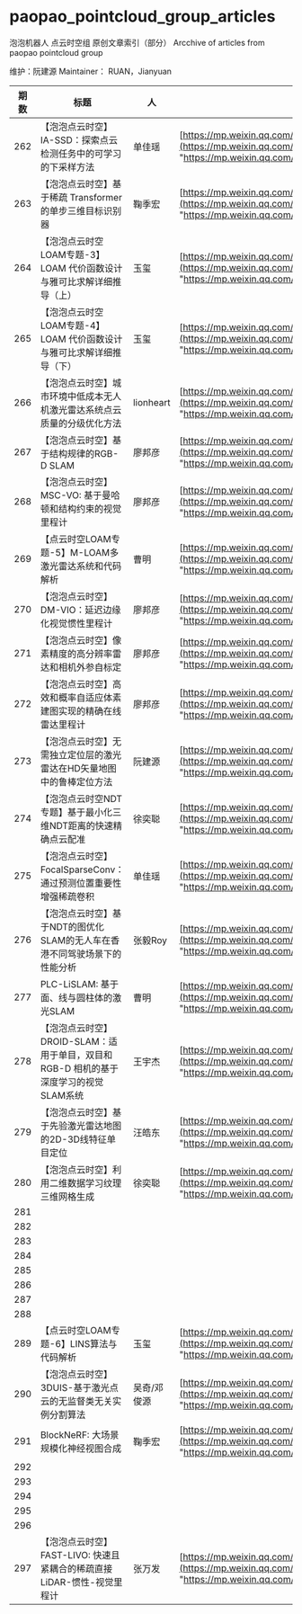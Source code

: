 # paopao_pointcloud_group_articles
泡泡机器人 点云时空组 原创文章索引（部分）
Arcchive of articles from paopao pointcloud group

维护：阮建源
Maintainer： RUAN，Jianyuan

| 期数  | 标题                                                    | 人         | 链接                                                                                                                                                         | 阅读 |
| --- | ----------------------------------------------------- | --------- | ---------------------------------------------------------------------------------------------------------------------------------------------------------- | -- |
| 262 | 【泡泡点云时空】IA-SSD：探索点云检测任务中的可学习的下采样方法                    | 单佳瑶       | [https://mp.weixin.qq.com/s/I7kukAkwrLAmV2onh0ItSw](https://mp.weixin.qq.com/s/I7kukAkwrLAmV2onh0ItSw "https://mp.weixin.qq.com/s/I7kukAkwrLAmV2onh0ItSw") |    |
| 263 | 【泡泡点云时空】基于稀疏 Transformer 的单步三维目标识别器                   | 鞠季宏       | [https://mp.weixin.qq.com/s/_4INDv7fCqva0LdCocqxXQ](https://mp.weixin.qq.com/s/_4INDv7fCqva0LdCocqxXQ "https://mp.weixin.qq.com/s/_4INDv7fCqva0LdCocqxXQ") |    |
| 264 | 【泡泡点云时空LOAM专题-3】LOAM 代价函数设计与雅可比求解详细推导（上）              | 玉玺        | [https://mp.weixin.qq.com/s/DdW8xJBsfK1aQvYp7Lm6Ig](https://mp.weixin.qq.com/s/DdW8xJBsfK1aQvYp7Lm6Ig "https://mp.weixin.qq.com/s/DdW8xJBsfK1aQvYp7Lm6Ig") |    |
| 265 | 【泡泡点云时空LOAM专题-4】LOAM 代价函数设计与雅可比求解详细推导（下）              | 玉玺        | [https://mp.weixin.qq.com/s/Nl_3re961QdL4wUkviZN_g](https://mp.weixin.qq.com/s/Nl_3re961QdL4wUkviZN_g "https://mp.weixin.qq.com/s/Nl_3re961QdL4wUkviZN_g") |    |
| 266 | 【泡泡点云时空】城市环境中低成本无人机激光雷达系统点云质量的分级优化方法                  | lionheart | [https://mp.weixin.qq.com/s/I73sroMJbu8X5QKBLQcfpA](https://mp.weixin.qq.com/s/I73sroMJbu8X5QKBLQcfpA "https://mp.weixin.qq.com/s/I73sroMJbu8X5QKBLQcfpA") |    |
| 267 | 【泡泡点云时空】基于结构规律的RGB-D SLAM                             | 廖邦彦       | [https://mp.weixin.qq.com/s/Zlx_mwshExnsMVdem-xCng](https://mp.weixin.qq.com/s/Zlx_mwshExnsMVdem-xCng "https://mp.weixin.qq.com/s/Zlx_mwshExnsMVdem-xCng") |    |
| 268 | 【泡泡点云时空】MSC-VO: 基于曼哈顿和结构约束的视觉里程计                      | 廖邦彦       | [https://mp.weixin.qq.com/s/Ia7bOB4xIb_vVxWszAXZCQ](https://mp.weixin.qq.com/s/Ia7bOB4xIb_vVxWszAXZCQ "https://mp.weixin.qq.com/s/Ia7bOB4xIb_vVxWszAXZCQ") |    |
| 269 | 【点云时空LOAM专题-5】M-LOAM多激光雷达系统和代码解析                      | 曹明        | [https://mp.weixin.qq.com/s/QF9NaIELU9qkNuz83P3Vyg](https://mp.weixin.qq.com/s/QF9NaIELU9qkNuz83P3Vyg "https://mp.weixin.qq.com/s/QF9NaIELU9qkNuz83P3Vyg") |    |
| 270 | 【泡泡点云时空】DM-VIO：延迟边缘化视觉惯性里程计                           | 廖邦彦       | [https://mp.weixin.qq.com/s/pcIDpG2TMoNK-GU0br0wyA](https://mp.weixin.qq.com/s/pcIDpG2TMoNK-GU0br0wyA "https://mp.weixin.qq.com/s/pcIDpG2TMoNK-GU0br0wyA") |    |
| 271 | 【泡泡点云时空】像素精度的高分辨率雷达和相机外参自标定                           | 廖邦彦       | [https://mp.weixin.qq.com/s/UYuOmoWi96RuRXr-VqJwuA](https://mp.weixin.qq.com/s/UYuOmoWi96RuRXr-VqJwuA "https://mp.weixin.qq.com/s/UYuOmoWi96RuRXr-VqJwuA") |    |
| 272 | 【泡泡点云时空】高效和概率自适应体素建图实现的精确在线雷达里程计                      | 廖邦彦       | [https://mp.weixin.qq.com/s/idOkmf7l29xw7RQHr3OyZQ](https://mp.weixin.qq.com/s/idOkmf7l29xw7RQHr3OyZQ "https://mp.weixin.qq.com/s/idOkmf7l29xw7RQHr3OyZQ") |    |
| 273 | 【泡泡点云时空】无需独立定位层的激光雷达在HD矢量地图中的鲁棒定位方法                   | 阮建源       | [https://mp.weixin.qq.com/s/jjm6S0stemOMCt2hUxDQZg](https://mp.weixin.qq.com/s/jjm6S0stemOMCt2hUxDQZg "https://mp.weixin.qq.com/s/jjm6S0stemOMCt2hUxDQZg") |    |
| 274 | 【泡泡点云时空NDT专题】基于最小化三维NDT距离的快速精确点云配准                    | 徐奕聪       | [https://mp.weixin.qq.com/s/BEAFqHyqdP0rBj5ctJ-lwg](https://mp.weixin.qq.com/s/BEAFqHyqdP0rBj5ctJ-lwg "https://mp.weixin.qq.com/s/BEAFqHyqdP0rBj5ctJ-lwg") |    |
| 275 | 【泡泡点云时空】FocalSparseConv：通过预测位置重要性增强稀疏卷积               | 单佳瑶       | [https://mp.weixin.qq.com/s/42bLPhoZTg8RSm5hxsTNMA](https://mp.weixin.qq.com/s/42bLPhoZTg8RSm5hxsTNMA "https://mp.weixin.qq.com/s/42bLPhoZTg8RSm5hxsTNMA") |    |
| 276 | 【泡泡点云时空】基于NDT的图优化SLAM的无人车在香港不同驾驶场景下的性能分析              | 张毅Roy     | [https://mp.weixin.qq.com/s/j-nB4DQgnKLhyfdWUKnIkA](https://mp.weixin.qq.com/s/j-nB4DQgnKLhyfdWUKnIkA "https://mp.weixin.qq.com/s/j-nB4DQgnKLhyfdWUKnIkA") |    |
| 277 | PLC-LiSLAM: 基于面、线与圆柱体的激光SLAM                          | 曹明        | [https://mp.weixin.qq.com/s/QM1tU04cBObmTjfJAYLPnA](https://mp.weixin.qq.com/s/QM1tU04cBObmTjfJAYLPnA "https://mp.weixin.qq.com/s/QM1tU04cBObmTjfJAYLPnA") |    |
| 278 | 【泡泡点云时空】DROID-SLAM：适用于单目，双目和RGB-D 相机的基于深度学习的视觉 SLAM系统 | 王宇杰       | [https://mp.weixin.qq.com/s/ko5hCQA5kbGkDfIfmAGIQw](https://mp.weixin.qq.com/s/ko5hCQA5kbGkDfIfmAGIQw "https://mp.weixin.qq.com/s/ko5hCQA5kbGkDfIfmAGIQw") |    |
| 279 | 【泡泡点云时空】基于先验激光雷达地图的2D-3D线特征单目定位                       | 汪皓东       | [https://mp.weixin.qq.com/s/wOM2QPeeYDhVImcTeyYpzw](https://mp.weixin.qq.com/s/wOM2QPeeYDhVImcTeyYpzw "https://mp.weixin.qq.com/s/wOM2QPeeYDhVImcTeyYpzw") |    |
| 280 | 【泡泡点云时空】利用二维数据学习纹理三维网格生成                              | 徐奕聪       | [https://mp.weixin.qq.com/s/4Qp2fR4JU2UjqPLnpSTmJA](https://mp.weixin.qq.com/s/4Qp2fR4JU2UjqPLnpSTmJA "https://mp.weixin.qq.com/s/4Qp2fR4JU2UjqPLnpSTmJA") |    |
| 281 |                                                       |           |                                                                                                                                                            |    |
| 282 |                                                       |           |                                                                                                                                                            |    |
| 283 |                                                       |           |                                                                                                                                                            |    |
| 284 |                                                       |           |                                                                                                                                                            |    |
| 285 |                                                       |           |                                                                                                                                                            |    |
| 286 |                                                       |           |                                                                                                                                                            |    |
| 287 |                                                       |           |                                                                                                                                                            |    |
| 288 |                                                       |           |                                                                                                                                                            |    |
| 289 | 【点云时空LOAM专题-6】LINS算法与代码解析                             | 玉玺        | [https://mp.weixin.qq.com/s/IKx9FpNJbZ_ZJsJaDA3Ybw](https://mp.weixin.qq.com/s/IKx9FpNJbZ_ZJsJaDA3Ybw "https://mp.weixin.qq.com/s/IKx9FpNJbZ_ZJsJaDA3Ybw") |    |
| 290 | 【泡泡点云时空】3DUIS-基于激光点云的无监督类无关实例分割算法                     | 吴奇/邓俊源    | [https://mp.weixin.qq.com/s/9f7i3WD0JwUIfDhT2LaYsA](https://mp.weixin.qq.com/s/9f7i3WD0JwUIfDhT2LaYsA "https://mp.weixin.qq.com/s/9f7i3WD0JwUIfDhT2LaYsA") |    |
| 291 | BlockNeRF: 大场景规模化神经视图合成                               | 鞠季宏       | [https://mp.weixin.qq.com/s/2bGSGlY2-Ub8ET1gLZTK6g](https://mp.weixin.qq.com/s/2bGSGlY2-Ub8ET1gLZTK6g "https://mp.weixin.qq.com/s/2bGSGlY2-Ub8ET1gLZTK6g") |    |
| 292 |                                                       |           |                                                                                                                                                            |    |
| 293 |                                                       |           |                                                                                                                                                            |    |
| 294 |                                                       |           |                                                                                                                                                            |    |
| 295 |                                                       |           |                                                                                                                                                            |    |
| 296 |                                                       |           |                                                                                                                                                            |    |
| 297 | 【泡泡点云时空】FAST-LIVO: 快速且紧耦合的稀疏直接LiDAR-惯性-视觉里程计          | 张万发       | [https://mp.weixin.qq.com/s/xpwDxFHNqHaergU1GA9uXA](https://mp.weixin.qq.com/s/xpwDxFHNqHaergU1GA9uXA "https://mp.weixin.qq.com/s/xpwDxFHNqHaergU1GA9uXA") |    |
